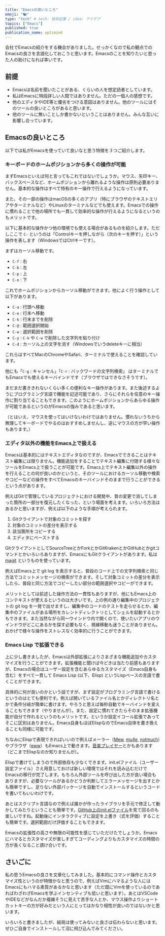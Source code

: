```yaml
---
title: "Emacsの良いところ"
emoji: "🐿️"
type: "tech" # tech: 技術記事 / idea: アイデア
topics: ["Emacs"]
published: true
publication_name: optimind
---
```


会社でEmacsの紹介をする機会がありました。せっかくなので私の観点でのEmacsの良さを言語化しておこうと思います。Emacsのことを知りたいと思った人の助けになれば幸いです。

## 前提

- Emacsは名前を聞いたことがある、くらいの人を想定読者としています。
- 私はEmacsに特段詳しい人間ではありません。ただの一個人の感想です。
- 他のエディタやIDE等と優劣をつける意図はありません。他のツールにはそのツールの良いところがあると思います。
- 他のツールに無いことしか書かないということはありません。みんな互いに影響し合っています。

## Emacsの良いところ

以下では私がEmacsを使っていて良いなと思う特徴を３つご紹介します。

### キーボードのホームポジションから多くの操作が可能

まずEmacsといえば何と言ってもこれではないでしょうか。マウス、矢印キー、バックスペースなど、ホームポジションから離れるような操作は原則必要ありません。基本的な操作はすべて特有のキー操作で行えるようになっています。

また、その一部の操作はmacOSの多くのアプリ（特にブラウザのテキストエリアやターミナルなど）やLinuxのターミナルなどでも使えます。Emacsでの操作に慣れることで他の場所でも一貫して効率的な操作が行えるようになるというのもメリットです。

以下に基本的な操作かつ他の環境でも使える場合があるものを紹介します。ただしここで `C-` というのは「Controlキーを押しながら（次のキーを押す）」という操作を表します（WindowsではCtrlキーです）。

まずはカーソル移動です。

- `C-f` : 右
- `C-b` : 左
- `C-p` : 上
- `C-n` : 下

これでホームポジションからカーソル移動ができます。他によく行う操作として以下があります。

- `C-a` : 行頭へ移動
- `C-e` : 行末へ移動
- `C-k` : 行末までを削除
- `C-@` : 範囲選択開始
- `C-w` : 選択範囲を削除
- `C-y` : `C-k` や `C-w` で削除した文字列を貼り付け
- `C-d` : カーソル上の文字を消す（Windowsでいうdeleteキーに相当）

これらはすべてMacのChromeやSafari、ターミナルで使えることを確認しています。

他にも「`C-g` : キャンセル」「`C-r` : バックワードの文字列検索」 はターミナルでもEmacsでも使えるキーバインドです（ブラウザではできなさそうです）。

まだまだ書ききれないくらい多くの便利なキー操作があります。また後述するようにプログラミング言語で機能を記述可能であり、さらにそれらを任意のキー操作に割り当てることもできます。このようにホームポジションからあらゆる操作が可能であるというのがEmacsの強みであると思います。

（とはいえ、マウスを使ってはいけないわけではありません。慣れないうちから無理してキーボードでやるのはおすすめしませんし、逆にマウスの方が早い操作もあります。）

### エディタ以外の機能をEmacs上で扱える

Emacsは基本的にはテキストエディタなのですが、Emacsでできることはテキスト編集には限りません。機能追加をすることでテキスト編集に付随する様々なツールをEmacs上で扱うことが可能です。Emacs上でテキスト編集以外の操作を行えることの何が良いのかというと、そのツールにおけるカーソル移動や検索やコピーなどの操作をすべてEmacsのキーバインドそのままで行うことができるという点があります。

例えばGitで管理しているプロジェクトにおける開発中、昔の変更で消してしまった箇所の一部分を復元したくなった、という場面を考えます。いろいろ方法はあるかと思いますが、例えば以下のような手順が考えられます。

1. Gitクライアントで対象のコミットを探す
1. 対象のコミットの差分を表示する
1. 該当箇所をコピーする
1. エディタにペーストする

GitクライアントとしてSourceTreeとかForkとかGitKrakenとかGitHubとかgitコマンドとかいろいろありますが、EmacsにもGitクライアントがあります。私は [magit](https://magit.vc/) というものを使っています。

例えばEmacs上で git log を表示すると、普段のコード上での文字列検索と同じ方法でコミットメッセージの検索ができます。そして対象コミットの差分を表示したら、普段と同じ方法でコピーしたい部分の範囲選択やコピーができます。

メリットとしては前述した操作方法の一貫性もありますが、他にもEmacs上のコンテキストが使えるというのは大きいです。上の例の通り編集中のプロジェクトの git log を一発で出せますし、編集中のコードのテストを走らせるとか、編集中のファイルがある場所をカレントディレクトリとしてシェルを起動するとかもできます。また当然ながら同一ウインドウ内で開くので、使いたいアプリのウインドウがどこにあるかを探す必要もなく、視線移動も迷うことがありません。おかげで様々な操作をストレスなく効率的に行うことができます。

### Emacs Lisp で拡張できる

上に少し書きましたが、Emacsは外部拡張によりさまざまな機能追加やカスタマイズを行うことができます。拡張機能と聞けば今どきは当たり前感もありますが、Emacsの場合はユーザー設定を含むあらゆるカスタマイズ（Emacs自身も含む）をすべて一貫して Emacs Lisp (以下、Elisp) というLispベースの言語で書くことができます。

具体的に何が良いのかという話ですが、まず設定がプログラミング言語で書けるというのはとても便利です。例えば開いているファイル名とかディレクトリ名とかで条件分岐が簡単に書けます。やろうと思えば毎秒自動でキーバインドを変えることもできます（やりませんが）。また、設定に慣れてきたらそのまま拡張機能が自分で作れるというのもメリットです。というか設定イコール拡張であってそこに区別はありません。Emacs自身もほぼElispなのでEmacs自体を書き換えることも同様に可能です。

ちなみにElispで表現できればいいので例えばメーラー（[Mew](https://mew.org/ja/), [mu4e](https://github.com/emacsmirror/mu4e), [notmuch](https://notmuchmail.org/notmuch-emacs/)）やブラウザ（[eww](https://www.gnu.org/software/emacs/manual/html_mono/eww.html)）もEmacs上で動きます。[音楽プレイヤー](https://www.emacswiki.org/emacs/%E3%83%9F%E3%83%A5%E3%83%BC%E3%82%B8%E3%83%83%E3%82%AF%E3%83%97%E3%83%AC%E3%82%A4%E3%83%A4%E3%83%BC)とかもあります（どこまでElispなのか知りませんが）。

Elispで書けてしまうので外部依存も少なくできます。init.elファイル（ユーザー設定ファイル）さえ用意しておけば新しい環境ではそれを読み込むだけでEmacsの移行が完了します。もちろん外部ツールを呼び出した方が良い場合もありますが、必要なツールがあるかどうか判断してエラーメッセージを出すとかも簡単ですし、足りない外部パッケージを自動でインストールするというコードを書いてもいいわけです。

あとはスクリプト言語なので例えば誰かが作ったライブラリを手元で修正して動かしてみたりということも簡単です。[GitHub上のinit.elファイル](https://github.com/search?q=path%3A%2F%28%5E%7C%5C%2F%29init%5C.el%24%2F&type=code)を見て回るのも楽しいですね。起動後にインタラクティブに設定を上書き（式を評価）することも簡単です。選択範囲だけ評価することもできます。

Emacsの拡張性の高さや無限の可能性を感じていただけたでしょうか。Emacsにハマるとカスタマイズが楽しすぎてコーディングよりもカスタマイズの時間の方が長くなること請け合いです。

## さいごに

私の思うEmacsの良さを文章化してみました。基本的にコマンド操作とカスタマイズ性というのが特徴かなと思うので、例えばVimにハマるような人にはEmacsにもハマる素質があるかなと思います（ただ既にVimを使っているのであればわざわざEmacsを学ぶインセンティブも低いと思います）。あとはVSCodeやIDEなどがなんだか複雑そうに見えて苦手な人とか、マウス操作よりショートカットキーの方が好みだという人にとってはかなり相性が良いのではないかと思います。

いろいろと書きましたが、結局は使ってみないと良さは伝わらないと思います。ぜひご自身でインストールして沼に飛び込んでみてください。
